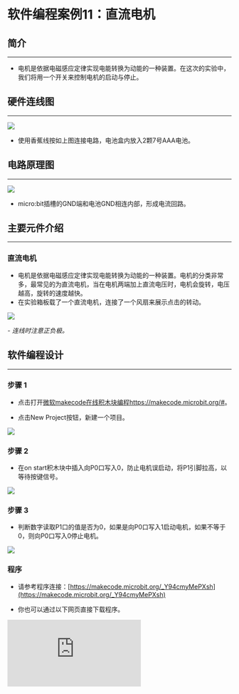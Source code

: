 ﻿# 软件编程案例11：直流电机

## 简介 ##
---
- 电机是依据电磁感应定律实现电能转换为动能的一种装置。在这次的实验中，我们将用一个开关来控制电机的启动与停止。

## 硬件连线图 ##
---
![](https://wiki-media-ef.oss-cn-hongkong.aliyuncs.com/docs/microbit/circuit-design/microbit-experiment-box-kit/images/rKbr0NQ.png)

- 使用香蕉线按如上图连接电路，电池盒内放入2颗7号AAA电池。

## 电路原理图 ##
---
![](https://wiki-media-ef.oss-cn-hongkong.aliyuncs.com/docs/microbit/circuit-design/microbit-experiment-box-kit/images/cBDx8Qv.png)

- micro:bit插槽的GND端和电池GND相连内部，形成电流回路。

## 主要元件介绍 ##
---
### 直流电机
- 电机是依据电磁感应定律实现电能转换为动能的一种装置。电机的分类非常多，最常见的为直流电机，当在电机两端加上直流电压时，电机会旋转，电压越高，旋转的速度越快。
- 在实验箱板载了一个直流电机，连接了一个风扇来展示点击的转动。

![](https://wiki-media-ef.oss-cn-hongkong.aliyuncs.com/docs/microbit/circuit-design/microbit-experiment-box-kit/images/case-13-4.png)

*- 连线时注意正负极。*

## 软件编程设计
---
### 步骤 1

- 点击打开[微软makecode在线积木块编程https://makecode.microbit.org/#](https://makecode.microbit.org/#)。

- 点击New Project按钮，新建一个项目。

![](https://wiki-media-ef.oss-cn-hongkong.aliyuncs.com/docs/microbit/circuit-design/microbit-experiment-box-kit/images/t34k5Zb.png)


### 步骤 2

- 在on start积木块中插入向P0口写入0，防止电机误启动，将P1引脚拉高，以等待按键信号。

![](https://wiki-media-ef.oss-cn-hongkong.aliyuncs.com/docs/microbit/circuit-design/microbit-experiment-box-kit/images/mzyXAKf.png)

### 步骤 3

- 判断数字读取P1口的值是否为0，如果是向P0口写入1启动电机，如果不等于0，则向P0口写入0停止电机。

![](https://wiki-media-ef.oss-cn-hongkong.aliyuncs.com/docs/microbit/circuit-design/microbit-experiment-box-kit/images/3UfQLdB.png)


### 程序

- 请参考程序连接：[https://makecode.microbit.org/_Y94cmyMePXsh](https://makecode.microbit.org/_Y94cmyMePXsh)

- 你也可以通过以下网页直接下载程序。


<div
    style={{
        position: 'relative',
        paddingBottom: '60%',
        overflow: 'hidden',
    }}
>
    <iframe
        src="https://makecode.microbit.org/_Y94cmyMePXsh"
        frameborder="0"
        sandbox="allow-popups allow-forms allow-scripts allow-same-origin"
        style={{
            position: 'absolute',
            width: '100%',
            height: '100%',
        }}
    />
</div>

## 结论
---
- 按下按钮时，电机开始旋转，再按一次，电机停止旋转。


## 思考
---
- 如果要用电位器对电机进行速度控制，该如何设计电路与编程？

## 常见问题
---


## 相关阅读
---
